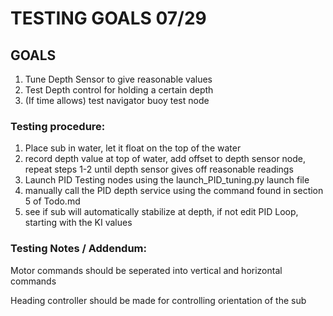 # TESTING GOALS 07/29

## GOALS

1. Tune Depth Sensor to give reasonable values 
2. Test Depth control for holding a certain depth
3. (If time allows) test navigator buoy test node

### Testing procedure: 
1. Place sub in water, let it float on the top of the water 
2. record depth value at top of water, add offset to depth sensor node, repeat steps 1-2 until depth sensor gives off reasonable readings 
3. Launch PID Testing nodes using the launch_PID_tuning.py launch file
4. manually call the PID depth service using the command found in section 5 of Todo.md 
5. see if sub will automatically stabilize at depth, if not edit PID Loop, starting with the KI values 



### Testing Notes / Addendum: 
Motor commands should be seperated into vertical and horizontal commands 

Heading controller should be made for controlling orientation of the sub
 
